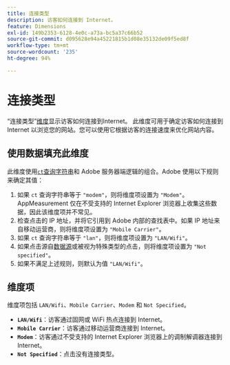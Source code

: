 ```yaml
---
title: 连接类型
description: 访客如何连接到 Internet。
feature: Dimensions
exl-id: 149b2353-6128-4e0c-a73a-bc5a37c66b52
source-git-commit: d095628e94a45221815b1d08e35132de09f5ed8f
workflow-type: tm+mt
source-wordcount: '235'
ht-degree: 94%

---
```


# 连接类型

“连接类型”[维度](overview.md)显示访客如何连接到Internet。 此维度可用于确定访客如何连接到 Internet 以浏览您的网站。您可以使用它根据访客的连接速度来优化网站内容。

## 使用数据填充此维度

此维度使用[`ct`查询字符串](/help/implement/validate/query-parameters.md)和 Adobe 服务器端逻辑的组合。Adobe 使用以下规则来确定其值：

1. 如果 `ct` 查询字符串等于 `"modem"`，则将维度项设置为 `"Modem"`。AppMeasurement 仅在不受支持的 Internet Explorer 浏览器上收集这些数据，因此该维度项并不常见。
1. 检查点击的 IP 地址，并将它引用到 Adobe 内部的查找表中。如果 IP 地址来自移动运营商，则将维度项设置为 `"Mobile Carrier"`。
1. 如果 `ct` 查询字符串等于 `"lan"`，则将维度项设置为 `"LAN/Wifi"`。
1. 如果点击源自[数据源](/help/import/data-sources/overview.md)或被视为特殊类型的点击，则将维度项设置为 `"Not specified"`。
1. 如果不满足上述规则，则默认为值 `"LAN/Wifi"`。

## 维度项

维度项包括 `LAN/Wifi`、`Mobile Carrier`、`Modem` 和 `Not Specified`。

* **`LAN/Wifi`**：访客通过固网或 WiFi 热点连接到 Internet。
* **`Mobile Carrier`**：访客通过移动运营商连接到 Internet。
* **`Modem`**：访客通过不受支持的 Internet Explorer 浏览器上的调制解调器连接到 Internet。
* **`Not Specified`**：点击没有连接类型。
